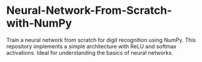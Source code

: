 # Neural-Network-From-Scratch-with-NumPy
Train a neural network from scratch for digit recognition using NumPy. This repository implements a simple architecture with ReLU and softmax activations. Ideal for understanding the basics of neural networks.
